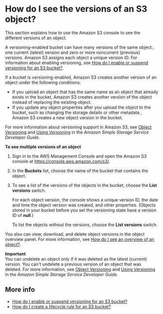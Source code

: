 # How do I see the versions of an S3 object?<a name="view-object-versions"></a>

This section explains how to use the Amazon S3 console to see the different versions of an object\.

A versioning\-enabled bucket can have many versions of the same object:, one current \(latest\) version and zero or more noncurrent \(previous\) versions\. Amazon S3 assigns each object a unique version ID\. For information about enabling versioning, see [How do I enable or suspend versioning for an S3 bucket?](enable-versioning.md)\. 

If a bucket is versioning\-enabled, Amazon S3 creates another version of an object under the following conditions: 
+ If you upload an object that has the same name as an object that already exists in the bucket, Amazon S3 creates another version of the object instead of replacing the existing object\. 
+ If you update any object properties after you upload the object to the bucket, such as changing the storage details or other metadata , Amazon S3 creates a new object version in the bucket\. 

For more information about versioning support in Amazon S3, see [Object Versioning](https://docs.aws.amazon.com/AmazonS3/latest/dev/ObjectVersioning.html) and [Using Versioning](https://docs.aws.amazon.com/AmazonS3/latest/dev/Versioning.html) in the *Amazon Simple Storage Service Developer Guide*\.

**To see multiple versions of an object**

1. Sign in to the AWS Management Console and open the Amazon S3 console at [https://console\.aws\.amazon\.com/s3/](https://console.aws.amazon.com/s3/)\.

1. In the **Buckets** list, choose the name of the bucket that contains the object\.

1. To see a list of the versions of the objects in the bucket, choose the **List versions** switch\. 

   For each object version, the console shows a unique version ID, the date and time the object version was created, and other properties\. \(Objects stored in your bucket before you set the versioning state have a version ID of **null**\.\)

   To list the objects without the versions, choose the **List versions** switch\.

You also can view, download, and delete object versions in the object overview panel\. For more information, see [How do I see an overview of an object?](view-object-overview.md)\.

**Important**  
You can undelete an object only if it was deleted as the latest \(current\) version\. You can't undelete a previous version of an object that was deleted\. For more information, see [Object Versioning](https://docs.aws.amazon.com/AmazonS3/latest/dev/ObjectVersioning.html) and [Using Versioning](https://docs.aws.amazon.com/AmazonS3/latest/dev/Versioning.html) in the *Amazon Simple Storage Service Developer Guide*\.

## More info<a name="view-object-versions-related-topics"></a>
+  [How do I enable or suspend versioning for an S3 bucket?](enable-versioning.md)
+ [How do I create a lifecycle rule for an S3 bucket?](create-lifecycle.md)